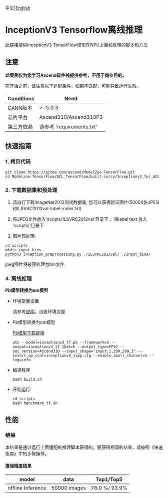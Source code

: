 中文|[English](README_EN.md)

# InceptionV3 Tensorflow离线推理 

此链接提供InceptionV3 TensorFlow模型在NPU上离线推理的脚本和方法

## 注意
**此案例仅为您学习Ascend软件栈提供参考，不用于商业目的。**

在开始之前，请注意以下适配条件。如果不匹配，可能导致运行失败。

| Conditions | Need |
| --- | --- |
| CANN版本 | >=5.0.3 |
| 芯片平台| Ascend310/Ascend310P3 |
| 第三方依赖| 请参考 'requirements.txt' |

## 快速指南

### 1. 拷贝代码

```shell
git clone https://gitee.com/ascend/ModelZoo-TensorFlow.git
cd Modelzoo-TensorFlow/ACL_TensorFlow/built-in/cv/Inceptionv3_for_ACL
```

### 2. 下载数据集和预处理

1. 请自行下载ImageNet2012测试数据集, 您可以获得验证图片(50000张JPEG和ILSVRC2012val-label-index.txt)

2. 将JPEG文件放入'scripts/ILSVRC2012val'目录下 ，将label text 放入 'scripts/'目录下

3. 图片预处理:
```
cd scripts
mkdir input_bins
python3 inception_preprocessing.py ./ILSVRC2012val/ ./input_bins/
```
jpeg图片将被预处理为bin文件.

### 3. 离线推理

**Pb模型转换为om模型**

- 环境变量设置

  请参考[说明](https://gitee.com/ascend/ModelZoo-TensorFlow/wikis/02.%E7%A6%BB%E7%BA%BF%E6%8E%A8%E7%90%86%E6%A1%88%E4%BE%8B/Ascend%E5%B9%B3%E5%8F%B0%E6%8E%A8%E7%90%86%E7%8E%AF%E5%A2%83%E5%8F%98%E9%87%8F%E8%AE%BE%E7%BD%AE?sort_id=6458719)，设置环境变量

- Pb模型转换为om模型

  [Pb模型下载链接](https://obs-9be7.obs.cn-east-2.myhuaweicloud.com/003_Atc_Models/modelzoo/Official/cv/Inceptionv3_for_ACL.zip)

  ```
  atc --model=inceptionv3_tf.pb --framework=3 --output=inceptionv3_tf_1batch --output_type=FP32 --soc_version=Ascend310 --input_shape="input:1,299,299,3" --insert_op_conf=inceptionv3_aipp.cfg --enable_small_channel=1 --log=info
  ```

- 编译程序

  ```
  bash build.sh
  ```

- 开始运行:

  ```
  cd scripts
  bash benchmark_tf.sh
  ```

## 性能

### 结果

本结果是通过运行上面适配的推理脚本获得的。要获得相同的结果，请按照《快速指南》中的步骤操作。

#### 推理精度结果

|       model       | **data**  |    Top1/Top5    |
| :---------------: | :-------: | :-------------: |
| offline Inference | 50000 images | 78.0 %/ 93.9% |
